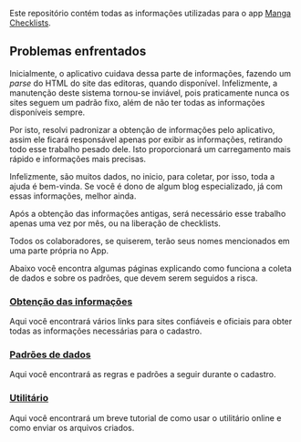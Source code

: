 Este repositório contém todas as informações utilizadas para o app [Manga Checklists](https://github.com/alessandrojean/manga-checklists).

## Problemas enfrentados

Inicialmente, o aplicativo cuidava dessa parte de informações, fazendo um *parse* do HTML do site das editoras, quando disponível. Infelizmente, a manutenção deste sistema tornou-se inviável, pois praticamente nunca os sites seguem um padrão fixo, além de não ter todas as informações disponíveis sempre.

Por isto, resolvi padronizar a obtenção de informações pelo aplicativo, assim ele ficará responsável apenas por exibir as informações, retirando todo esse trabalho pesado dele. Isto proporcionará um carregamento mais rápido e informações mais precisas.

Infelizmente, são muitos dados, no inicio, para coletar, por isso, toda a ajuda é bem-vinda. Se você é dono de algum blog especializado, já com essas informações, melhor ainda.

Após a obtenção das informações antigas, será necessário esse trabalho apenas uma vez por mês, ou na liberação de checklists.

Todos os colaboradores, se quiserem, terão seus nomes mencionados em uma parte própria no App.

Abaixo você encontra algumas páginas explicando como funciona a coleta de dados e sobre os padrões, que devem serem seguidos a risca.


### [Obtenção das informações](informacoes.md)

Aqui você encontrará vários links para sites confiáveis e oficiais para obter todas as informações necessárias para o cadastro.

### [Padrões de dados](padroes.md)

Aqui você encontrará as regras e padrões a seguir durante o cadastro.

### [Utilitário](utilitario.md)

Aqui você encontrará um breve tutorial de como usar o utilitário online e como enviar os arquivos criados.